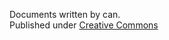 Documents written by can.  
Published under [Creative Commons](http://creativecommons.org/licenses/by-nc/3.0/)
